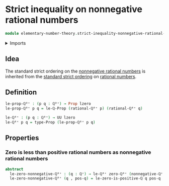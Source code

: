 # Strict inequality on nonnegative rational numbers

```agda
module elementary-number-theory.strict-inequality-nonnegative-rational-numbers where
```

<details><summary>Imports</summary>

```agda
open import elementary-number-theory.nonnegative-rational-numbers
open import elementary-number-theory.positive-rational-numbers
open import elementary-number-theory.strict-inequality-rational-numbers

open import foundation.dependent-pair-types
open import foundation.propositions
open import foundation.universe-levels
```

</details>

## Idea

The standard strict ordering on the
[nonnegative rational numbers](elementary-number-theory.nonnegative-rational-numbers.md)
is inherited from the
[standard strict ordering](elementary-number-theory.strict-inequality-rational-numbers.md)
on [rational numbers](elementary-number-theory.rational-numbers.md).

## Definition

```agda
le-prop-ℚ⁰⁺ : (p q : ℚ⁰⁺) → Prop lzero
le-prop-ℚ⁰⁺ p q = le-ℚ-Prop (rational-ℚ⁰⁺ p) (rational-ℚ⁰⁺ q)

le-ℚ⁰⁺ : (p q : ℚ⁰⁺) → UU lzero
le-ℚ⁰⁺ p q = type-Prop (le-prop-ℚ⁰⁺ p q)
```

## Properties

### Zero is less than positive rational numbers as nonnegative rational numbers

```agda
abstract
  le-zero-nonnegative-ℚ⁰⁺ : (q : ℚ⁺) → le-ℚ⁰⁺ zero-ℚ⁰⁺ (nonnegative-ℚ⁺ q)
  le-zero-nonnegative-ℚ⁰⁺ (q , pos-q) = le-zero-is-positive-ℚ q pos-q
```
